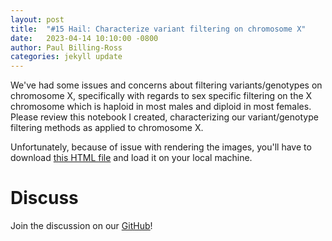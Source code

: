 ```yaml
---
layout: post
title:  "#15 Hail: Characterize variant filtering on chromosome X"
date:   2023-04-14 10:10:00 -0800
author: Paul Billing-Ross 
categories: jekyll update
---
```


We've had some issues and concerns about filtering variants/genotypes on chromosome X, specifically with regards to sex specific filtering on the X chromosome which is haploid in most males and diploid in most females. Please review this notebook I created, characterizing our variant/genotype filtering methods as applied to chromosome X.

Unfortunately, because of issue with rendering the images, you'll have to download [this HTML file](https://github.com/va-big-data-genomics/mvp-wgs-snp-indel-release/blob/feat-sex-chr/SNPs-Indels/data_release_2023/notebooks/sex-chr-characterize-filtering%20(1).html) and load it on your local machine.

# Discuss
Join the discussion on our <ins>[GitHub](https://github.com/orgs/va-big-data-genomics/discussions/18)</ins>!
